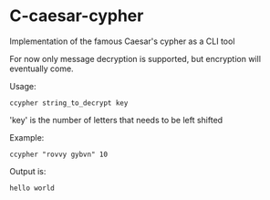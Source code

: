 # C-caesar-cypher
Implementation of the famous Caesar's cypher as a CLI tool 

For now only message decryption is supported, but encryption will eventually come.

Usage: 

    ccypher string_to_decrypt key
'key' is the number of letters that needs to be left shifted


Example: 

    ccypher "rovvy gybvn" 10
Output is:

    hello world
